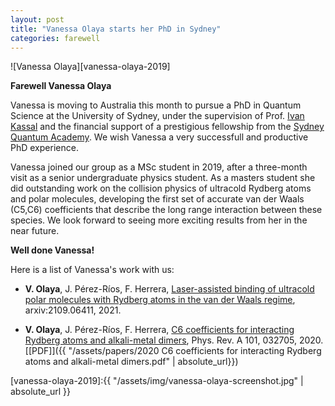 ```yaml
---
layout: post
title: "Vanessa Olaya starts her PhD in Sydney"
categories: farewell
---
```


![Vanessa Olaya][vanessa-olaya-2019]


**Farewell Vanessa Olaya**

Vanessa is moving to Australia this month to pursue a PhD in Quantum Science at the University of Sydney, under the supervision of Prof. [Ivan Kassal](https://www.kassal.group) and the financial support of a prestigious fellowship from the [Sydney Quantum Academy](https://www.sydneyquantum.org). We wish Vanessa a very successfull and productive PhD experience. 

Vanessa joined our group as a MSc student in 2019, after a three-month visit as a senior undergraduate physics student. As a masters student she did outstanding work on the collision physics of ultracold Rydberg atoms and polar molecules, developing the first set of accurate van der Waals (C5,C6) coefficients that describe the long range interaction between these species. We look forward to seeing more exciting results from her in the near future. 

**Well done Vanessa!**

Here is a list of Vanessa's work with us:

* **V. Olaya**, J. Pérez-Ríos, F. Herrera, [Laser-assisted binding of ultracold polar molecules with Rydberg atoms in the van der Waals regime](https://arxiv.org/abs/2109.06411), arxiv:2109.06411, 2021.

* **V. Olaya**, J. Pérez-Ríos, F. Herrera, [C6 coefficients for interacting Rydberg atoms and alkali-metal dimers](https://link.aps.org/doi/10.1103/PhysRevA.101.032705), Phys. Rev. A 101, 032705, 2020. [[PDF]]({{ "/assets/papers/2020 C6 coefficients for interacting Rydberg atoms and alkali-metal dimers.pdf" | absolute_url}})

[vanessa-olaya-2019]:{{ "/assets/img/vanessa-olaya-screenshot.jpg" | absolute_url }} 